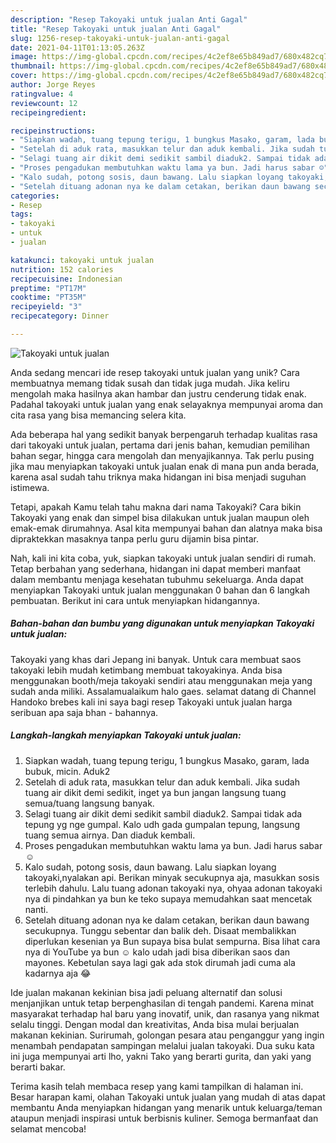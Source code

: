 ```yaml
---
description: "Resep Takoyaki untuk jualan Anti Gagal"
title: "Resep Takoyaki untuk jualan Anti Gagal"
slug: 1256-resep-takoyaki-untuk-jualan-anti-gagal
date: 2021-04-11T01:13:05.263Z
image: https://img-global.cpcdn.com/recipes/4c2ef8e65b849ad7/680x482cq70/takoyaki-untuk-jualan-foto-resep-utama.jpg
thumbnail: https://img-global.cpcdn.com/recipes/4c2ef8e65b849ad7/680x482cq70/takoyaki-untuk-jualan-foto-resep-utama.jpg
cover: https://img-global.cpcdn.com/recipes/4c2ef8e65b849ad7/680x482cq70/takoyaki-untuk-jualan-foto-resep-utama.jpg
author: Jorge Reyes
ratingvalue: 4
reviewcount: 12
recipeingredient:

recipeinstructions:
- "Siapkan wadah, tuang tepung terigu, 1 bungkus Masako, garam, lada bubuk, micin. Aduk2"
- "Setelah di aduk rata, masukkan telur dan aduk kembali. Jika sudah tuang air dikit demi sedikit, inget ya bun jangan langsung tuang semua/tuang langsung banyak."
- "Selagi tuang air dikit demi sedikit sambil diaduk2. Sampai tidak ada tepung yg nge gumpal. Kalo udh gada gumpalan tepung, langsung tuang semua airnya. Dan diaduk kembali."
- "Proses pengadukan membutuhkan waktu lama ya bun. Jadi harus sabar ☺️"
- "Kalo sudah, potong sosis, daun bawang. Lalu siapkan loyang takoyaki,nyalakan api. Berikan minyak secukupnya aja, masukkan sosis terlebih dahulu. Lalu tuang adonan takoyaki nya, ohyaa adonan takoyaki nya di pindahkan ya bun ke teko supaya memudahkan saat mencetak nanti."
- "Setelah dituang adonan nya ke dalam cetakan, berikan daun bawang secukupnya. Tunggu sebentar dan balik deh. Disaat membalikkan diperlukan kesenian ya Bun supaya bisa bulat sempurna. Bisa lihat cara nya di YouTube ya bun ☺️ kalo udah jadi bisa diberikan saos dan mayones. Kebetulan saya lagi gak ada stok dirumah jadi cuma ala kadarnya aja 😂"
categories:
- Resep
tags:
- takoyaki
- untuk
- jualan

katakunci: takoyaki untuk jualan 
nutrition: 152 calories
recipecuisine: Indonesian
preptime: "PT17M"
cooktime: "PT35M"
recipeyield: "3"
recipecategory: Dinner

---
```



![Takoyaki untuk jualan](https://img-global.cpcdn.com/recipes/4c2ef8e65b849ad7/680x482cq70/takoyaki-untuk-jualan-foto-resep-utama.jpg)

Anda sedang mencari ide resep takoyaki untuk jualan yang unik? Cara membuatnya memang tidak susah dan tidak juga mudah. Jika keliru mengolah maka hasilnya akan hambar dan justru cenderung tidak enak. Padahal takoyaki untuk jualan yang enak selayaknya mempunyai aroma dan cita rasa yang bisa memancing selera kita.

Ada beberapa hal yang sedikit banyak berpengaruh terhadap kualitas rasa dari takoyaki untuk jualan, pertama dari jenis bahan, kemudian pemilihan bahan segar, hingga cara mengolah dan menyajikannya. Tak perlu pusing jika mau menyiapkan takoyaki untuk jualan enak di mana pun anda berada, karena asal sudah tahu triknya maka hidangan ini bisa menjadi suguhan istimewa.

Tetapi, apakah Kamu telah tahu makna dari nama Takoyaki? Cara bikin Takoyaki yang enak dan simpel bisa dilakukan untuk jualan maupun oleh emak-emak dirumahnya. Asal kita mempunyai bahan dan alatnya maka bisa dipraktekkan masaknya tanpa perlu guru dijamin bisa pintar.


Nah, kali ini kita coba, yuk, siapkan takoyaki untuk jualan sendiri di rumah. Tetap berbahan yang sederhana, hidangan ini dapat memberi manfaat dalam membantu menjaga kesehatan tubuhmu sekeluarga. Anda dapat menyiapkan Takoyaki untuk jualan menggunakan 0 bahan dan 6 langkah pembuatan. Berikut ini cara untuk menyiapkan hidangannya.

<!--inarticleads1-->

##### Bahan-bahan dan bumbu yang digunakan untuk menyiapkan Takoyaki untuk jualan:



Takoyaki yang khas dari Jepang ini banyak. Untuk cara membuat saos takoyaki lebih mudah ketimbang membuat takoyakinya. Anda bisa menggunakan booth/meja takoyaki sendiri atau menggunakan meja yang sudah anda miliki. Assalamualaikum halo gaes. selamat datang di Channel Handoko brebes kali ini saya bagi resep Takoyaki untuk jualan harga seribuan apa saja bhan - bahannya. 

<!--inarticleads2-->

##### Langkah-langkah menyiapkan Takoyaki untuk jualan:

1. Siapkan wadah, tuang tepung terigu, 1 bungkus Masako, garam, lada bubuk, micin. Aduk2
1. Setelah di aduk rata, masukkan telur dan aduk kembali. Jika sudah tuang air dikit demi sedikit, inget ya bun jangan langsung tuang semua/tuang langsung banyak.
1. Selagi tuang air dikit demi sedikit sambil diaduk2. Sampai tidak ada tepung yg nge gumpal. Kalo udh gada gumpalan tepung, langsung tuang semua airnya. Dan diaduk kembali.
1. Proses pengadukan membutuhkan waktu lama ya bun. Jadi harus sabar ☺️
1. Kalo sudah, potong sosis, daun bawang. Lalu siapkan loyang takoyaki,nyalakan api. Berikan minyak secukupnya aja, masukkan sosis terlebih dahulu. Lalu tuang adonan takoyaki nya, ohyaa adonan takoyaki nya di pindahkan ya bun ke teko supaya memudahkan saat mencetak nanti.
1. Setelah dituang adonan nya ke dalam cetakan, berikan daun bawang secukupnya. Tunggu sebentar dan balik deh. Disaat membalikkan diperlukan kesenian ya Bun supaya bisa bulat sempurna. Bisa lihat cara nya di YouTube ya bun ☺️ kalo udah jadi bisa diberikan saos dan mayones. Kebetulan saya lagi gak ada stok dirumah jadi cuma ala kadarnya aja 😂


Ide jualan makanan kekinian bisa jadi peluang alternatif dan solusi menjanjikan untuk tetap berpenghasilan di tengah pandemi. Karena minat masyarakat terhadap hal baru yang inovatif, unik, dan rasanya yang nikmat selalu tinggi. Dengan modal dan kreativitas, Anda bisa mulai berjualan makanan kekinian. Surirumah, golongan pesara atau penganggur yang ingin menambah pendapatan sampingan melalui jualan takoyaki. Dua suku kata ini juga mempunyai arti lho, yakni Tako yang berarti gurita, dan yaki yang berarti bakar. 

Terima kasih telah membaca resep yang kami tampilkan di halaman ini. Besar harapan kami, olahan Takoyaki untuk jualan yang mudah di atas dapat membantu Anda menyiapkan hidangan yang menarik untuk keluarga/teman ataupun menjadi inspirasi untuk berbisnis kuliner. Semoga bermanfaat dan selamat mencoba!
